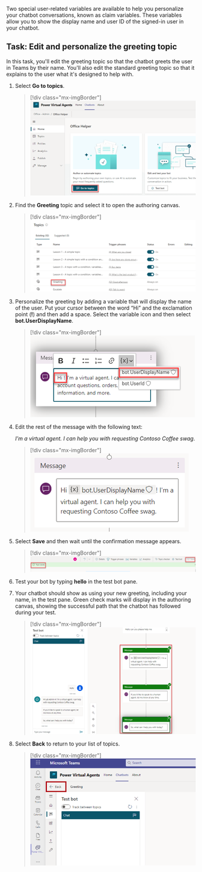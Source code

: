 Two special user-related variables are available to help you personalize your chatbot conversations, known as claim variables. These variables allow you to show the display name and user ID of the signed-in user in your chatbot. 

## Task: Edit and personalize the greeting topic

In this task, you'll edit the greeting topic so that the chatbot greets the user in Teams by their name. You'll also edit the standard greeting topic so that it explains to the user what it's designed to help with.

1. Select **Go to topics**.

    > [!div class="mx-imgBorder"]
    > [![Screenshot highlighting the Go to topics button.](../media/topics.png)](../media/topics.png#lightbox)

1. Find the **Greeting** topic and select it to open the authoring canvas.

    > [!div class="mx-imgBorder"]
    > [![Screenshot highlighting the Greeting topic.](../media/greeting.png)](../media/greeting.png#lightbox)

1. Personalize the greeting by adding a variable that will display the name of the user. Put your cursor between the word “Hi” and the exclamation point (**!**) and then add a space. Select the variable icon and then select **bot.UserDisplayName**.
 
    > [!div class="mx-imgBorder"]
    > [![Screenshot highlighting the user display name.](../media/user-display-name.png)](../media/user-display-name.png#lightbox)

1. Edit the rest of the message with the following text:

    *I’m a virtual agent. I can help you with requesting Contoso Coffee swag*.
    
    > [!div class="mx-imgBorder"]
    > [![Screenshot showing the User display name added and the sample message.](../media/greeting-message.png)](../media/greeting-message.png#lightbox)

1. Select **Save** and then wait until the confirmation message appears.
 
    > [!div class="mx-imgBorder"]
    > [![Screenshot highlighting the Save button and the Topic saved confirmation message.](../media/save-edits.png)](../media/save-edits.png#lightbox)

1. Test your bot by typing **hello** in the test bot pane. 

1. Your chatbot should show as using your new greeting, including your name, in the test pane. Green check marks will display in the authoring canvas, showing the successful path that the chatbot has followed during your test.
 
    > [!div class="mx-imgBorder"]
    > [![Screenshot highlighting the new greeting message.](../media/new-greeting.png)](../media/new-greeting.png#lightbox)

1. Select **Back** to return to your list of topics. 

    > [!div class="mx-imgBorder"]
    > [![Screenshot highlighting the Back button to return to your list of topics.](../media/back-button.png)](../media/back-button.png#lightbox)
